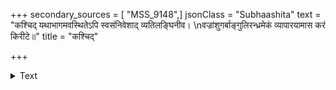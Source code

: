 +++
secondary_sources = [ "MSS_9148",]
jsonClass = "Subhaashita"
text = "कश्चिद् यथाभागमवस्थितेऽपि स्वसंनिवेशाद् व्यतिलङ्घिनीव।  \nवज्रांशुगर्बाङ्गुलिरन्ध्रमेकं व्यापारयामास करं किरीटे॥"
title = "कश्चिद्"

+++

<details><summary>Text</summary>

कश्चिद् यथाभागमवस्थितेऽपि स्वसंनिवेशाद् व्यतिलङ्घिनीव।  
वज्रांशुगर्बाङ्गुलिरन्ध्रमेकं व्यापारयामास करं किरीटे॥
</details>
